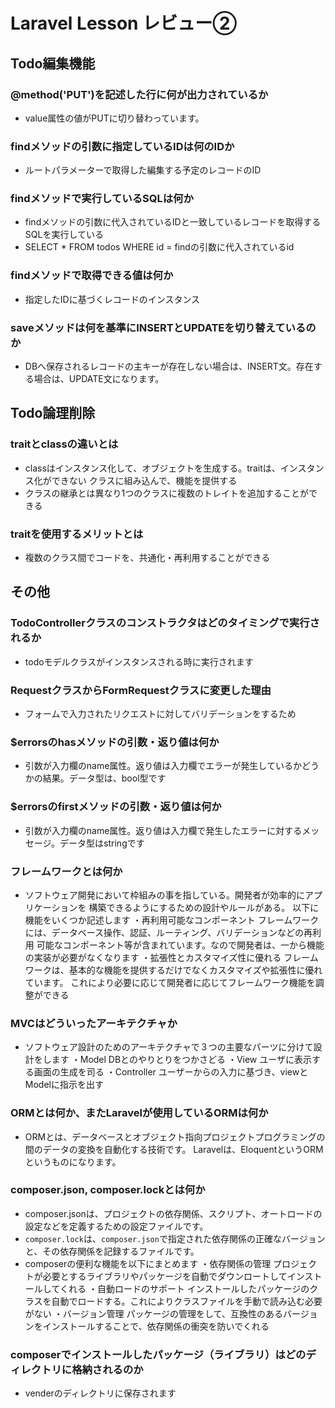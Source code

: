 # Laravel Lesson レビュー②

## Todo編集機能

### @method('PUT')を記述した行に何が出力されているか
- value属性の値がPUTに切り替わっています。

### findメソッドの引数に指定しているIDは何のIDか
- ルートパラメーターで取得した編集する予定のレコードのID

### findメソッドで実行しているSQLは何か
- findメソッドの引数に代入されているIDと一致しているレコードを取得するSQLを実行している
- SELECT * FROM todos WHERE id = findの引数に代入されているid

### findメソッドで取得できる値は何か
- 指定したIDに基づくレコードのインスタンス

### saveメソッドは何を基準にINSERTとUPDATEを切り替えているのか
- DBへ保存されるレコードの主キーが存在しない場合は、INSERT文。存在する場合は、UPDATE文になります。

## Todo論理削除

### traitとclassの違いとは
- classはインスタンス化して、オブジェクトを生成する。traitは、インスタンス化ができない
クラスに組み込んで、機能を提供する
- クラスの継承とは異なり1つのクラスに複数のトレイトを追加することができる

### traitを使用するメリットとは
- 複数のクラス間でコードを、共通化・再利用することができる

## その他

### TodoControllerクラスのコンストラクタはどのタイミングで実行されるか
- todoモデルクラスがインスタンスされる時に実行されます

### RequestクラスからFormRequestクラスに変更した理由
- フォームで入力されたリクエストに対してバリデーションをするため

### $errorsのhasメソッドの引数・返り値は何か
- 引数が入力欄のname属性。返り値は入力欄でエラーが発生しているかどうかの結果。データ型は、bool型です

### $errorsのfirstメソッドの引数・返り値は何か
- 引数が入力欄のname属性。返り値は入力欄で発生したエラーに対するメッセージ。データ型はstringです

### フレームワークとは何か
- ソフトウェア開発において枠組みの事を指している。開発者が効率的にアプリケーションを
構築できるようにするための設計やルールがある。
以下に機能をいくつか記述します
・再利用可能なコンポーネント
フレームワークには、データベース操作、認証、ルーティング、バリデーションなどの再利用
可能なコンポーネント等が含まれています。なので開発者は、一から機能の実装が必要がなくなります
・拡張性とカスタマイズ性に優れる
フレームワークは、基本的な機能を提供するだけでなくカスタマイズや拡張性に優れています。
これにより必要に応じて開発者に応じてフレームワーク機能を調整ができる


### MVCはどういったアーキテクチャか
- ソフトウェア設計のためのアーキテクチャで３つの主要なパーツに分けて設計をします
・Model DBとのやりとりをつかさどる
・View ユーザに表示する画面の生成を司る
・Controller ユーザーからの入力に基づき、viewとModelに指示を出す

### ORMとは何か、またLaravelが使用しているORMは何か
- ORMとは、データベースとオブジェクト指向プロジェクトプログラミングの間のデータの変換を自動化する技術です。
Laravelは、EloquentというORMというものになります。

### composer.json, composer.lockとは何か
- composer.jsonは、プロジェクトの依存関係、スクリプト、オートロードの設定などを定義するための設定ファイルです。
- `composer.lock`は、`composer.json`で指定された依存関係の正確なバージョンと、その依存関係を記録するファイルです。
- composerの便利な機能を以下にまとめます
・依存関係の管理
プロジェクトが必要とするライブラリやパッケージを自動でダウンロートしてインストールしてくれる
・自動ロードのサポート
インストールしたパッケージのクラスを自動でロードする。これによりクラスファイルを手動で読み込む必要がない
・バージョン管理
パッケージの管理をして、互換性のあるバージョンをインストールすることで、依存関係の衝突を防いでくれる

### composerでインストールしたパッケージ（ライブラリ）はどのディレクトリに格納されるのか
- venderのディレクトリに保存されます
